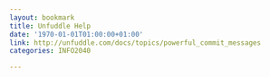 ```yaml
---
layout: bookmark
title: Unfuddle Help
date: '1970-01-01T01:00:00+01:00'
link: http://unfuddle.com/docs/topics/powerful_commit_messages
categories: INFO2040

---
```

